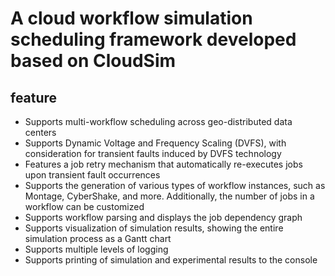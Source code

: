 # A cloud workflow simulation scheduling framework developed based on CloudSim

## feature

* Supports multi-workflow scheduling across geo-distributed data centers
* Supports Dynamic Voltage and Frequency Scaling (DVFS), with consideration for transient faults induced by DVFS technology
* Features a job retry mechanism that automatically re-executes jobs upon transient fault occurrences
* Supports the generation of various types of workflow instances, such as Montage, CyberShake, and more. Additionally, 
the number of jobs in a workflow can be customized
* Supports workflow parsing and displays the job dependency graph
* Supports visualization of simulation results, showing the entire simulation process as a Gantt chart
* Supports multiple levels of logging
* Supports printing of simulation and experimental results to the console






